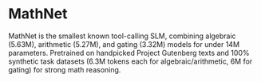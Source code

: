 # MathNet
MathNet is the smallest known tool-calling SLM, combining algebraic (5.63M), arithmetic (5.27M), and gating (3.32M) models for under 14M parameters. Pretrained on handpicked Project Gutenberg texts and 100% synthetic task datasets (6.3M tokens each for algebraic/arithmetic, 6M for gating) for strong math reasoning.
